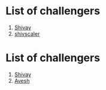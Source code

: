 # List of challengers
1. [Shivay](https://github.com/shivaylamba)
2. [shivscaler](http://github.com/shivscaler)

# List of challengers
1. [Shivay](https://github.com/shivaylamba)
2. [Avesh](https://github.com/aveshCS)